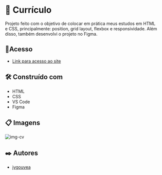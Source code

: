 # 📄 Currículo

Projeto feito com o objetivo de colocar em prática meus estudos em HTML e CSS, principalmente: position, grid layout, flexbox e responsividade. Além disso,
também desenvolvi o projeto no Figma.

## 📌Acesso

* [Link para acesso ao site](https://projeto-curriculo.vercel.app/) 

## 🛠️ Construído com

* HTML
* CSS
* VS Code
* Figma

## 📋 Imagens

![img-cv](https://user-images.githubusercontent.com/86687541/154574971-5cf401d7-994e-4db9-8952-771a4187879a.png)

## ✒️ Autores

* [jvgouvea](https://github.com/jvgouvea)



